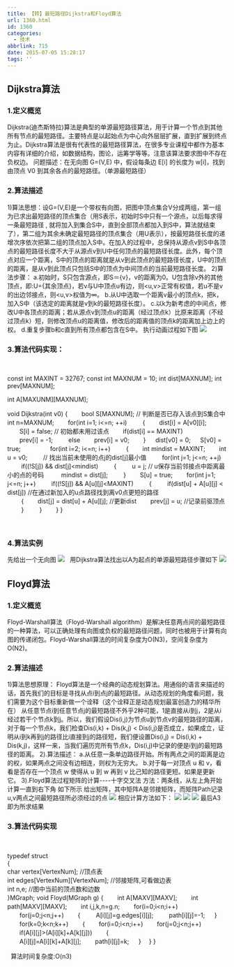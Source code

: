 ```yaml
---
title: 【转】最短路径Dijkstra和Floyd算法
url: 1360.html
id: 1360
categories:
  - 技术
abbrlink: 715
date: 2015-07-05 15:28:17
tags: ''
---
```


Dijkstra算法
----------

### 1.定义概览

Dijkstra(迪杰斯特拉)算法是典型的单源最短路径算法，用于计算一个节点到其他所有节点的最短路径。主要特点是以起始点为中心向外层层扩展，直到扩展到终点为止。Dijkstra算法是很有代表性的最短路径算法，在很多专业课程中都作为基本内容有详细的介绍，如数据结构，图论，运筹学等等。注意该算法要求图中不存在负权边。 问题描述：在无向图 G=(V,E) 中，假设每条边 E\[i\] 的长度为 w\[i\]，找到由顶点 V0 到其余各点的最短路径。（单源最短路径）

### 2.算法描述

1)算法思想：设G=(V,E)是一个带权有向图，把图中顶点集合V分成两组，第一组为已求出最短路径的顶点集合（用S表示，初始时S中只有一个源点，以后每求得一条最短路径 , 就将加入到集合S中，直到全部顶点都加入到S中，算法就结束了），第二组为其余未确定最短路径的顶点集合（用U表示），按最短路径长度的递增次序依次把第二组的顶点加入S中。在加入的过程中，总保持从源点v到S中各顶点的最短路径长度不大于从源点v到U中任何顶点的最短路径长度。此外，每个顶点对应一个距离，S中的顶点的距离就是从v到此顶点的最短路径长度，U中的顶点的距离，是从v到此顶点只包括S中的顶点为中间顶点的当前最短路径长度。 2)算法步骤： a.初始时，S只包含源点，即S＝{v}，v的距离为0。U包含除v外的其他顶点，即:U={其余顶点}，若v与U中顶点u有边，则<u,v>正常有权值，若u不是v的出边邻接点，则<u,v>权值为∞。 b.从U中选取一个距离v最小的顶点k，把k，加入S中（该选定的距离就是v到k的最短路径长度）。 c.以k为新考虑的中间点，修改U中各顶点的距离；若从源点v到顶点u的距离（经过顶点k）比原来距离（不经过顶点k）短，则修改顶点u的距离值，修改后的距离值的顶点k的距离加上边上的权。 d.重复步骤b和c直到所有顶点都包含在S中。 执行动画过程如下图 [![](http://baiyuan.wang/wp-content/uploads/2015/07/2012073019540660.gif)](http://baiyuan.wang/wp-content/uploads/2015/07/2012073019540660.gif)  

### 3.算法代码实现：

 

const int  MAXINT = 32767;
const int MAXNUM = 10;
int dist\[MAXNUM\];
int prev\[MAXNUM\];

int A\[MAXUNM\]\[MAXNUM\];

void Dijkstra(int v0)
{
  　　bool S\[MAXNUM\];                                  // 判断是否已存入该点到S集合中
      int n=MAXNUM;
  　　for(int i=1; i<=n; ++i)
 　　 {
      　　dist\[i\] = A\[v0\]\[i\];
      　　S\[i\] = false;                                // 初始都未用过该点
      　　if(dist\[i\] == MAXINT)    
            　　prev\[i\] = -1;
 　　     else 
            　　prev\[i\] = v0;
   　　}
   　 dist\[v0\] = 0;
   　 S\[v0\] = true; 　　
 　　 for(int i=2; i<=n; i++)
 　　 {
       　　int mindist = MAXINT;
       　　int u = v0; 　　                            // 找出当前未使用的点j的dist\[j\]最小值
      　　 for(int j=1; j<=n; ++j)
      　　    if((!S\[j\]) && dist\[j\]<mindist)
      　　    {
         　　       u = j;                             // u保存当前邻接点中距离最小的点的号码 
         　 　      mindist = dist\[j\];
       　　   }
       　　S\[u\] = true; 
       　　for(int j=1; j<=n; j++)
       　　    if((!S\[j\]) && A\[u\]\[j\]<MAXINT)
       　　    {
           　    　if(dist\[u\] + A\[u\]\[j\] < dist\[j\])     //在通过新加入的u点路径找到离v0点更短的路径  
           　    　{
                   　　dist\[j\] = dist\[u\] + A\[u\]\[j\];    //更新dist 
                   　　prev\[j\] = u;                    //记录前驱顶点 
            　　    }
        　    　}
   　　}
}

 

### 4.算法实例

先给出一个无向图 [![](http://baiyuan.wang/wp-content/uploads/2015/07/2012073019593375.jpg)](http://baiyuan.wang/wp-content/uploads/2015/07/2012073019593375.jpg)   用Dijkstra算法找出以A为起点的单源最短路径步骤如下 [![](http://baiyuan.wang/wp-content/uploads/2015/07/2012073020014941.jpg)](http://baiyuan.wang/wp-content/uploads/2015/07/2012073020014941.jpg)

Floyd算法
-------

### 1.定义概览

Floyd-Warshall算法（Floyd-Warshall algorithm）是解决任意两点间的最短路径的一种算法，可以正确处理有向图或负权的最短路径问题，同时也被用于计算有向图的传递闭包。Floyd-Warshall算法的时间复杂度为O(N3)，空间复杂度为O(N2)。

### 2.算法描述

1)算法思想原理： Floyd算法是一个经典的动态规划算法。用通俗的语言来描述的话，首先我们的目标是寻找从点i到点j的最短路径。从动态规划的角度看问题，我们需要为这个目标重新做一个诠释（这个诠释正是动态规划最富创造力的精华所在） 从任意节点i到任意节点j的最短路径不外乎2种可能，1是直接从i到j，2是从i经过若干个节点k到j。所以，我们假设Dis(i,j)为节点u到节点v的最短路径的距离，对于每一个节点k，我们检查Dis(i,k) + Dis(k,j) < Dis(i,j)是否成立，如果成立，证明从i到k再到j的路径比i直接到j的路径短，我们便设置Dis(i,j) = Dis(i,k) + Dis(k,j)，这样一来，当我们遍历完所有节点k，Dis(i,j)中记录的便是i到j的最短路径的距离。 2).算法描述： a.从任意一条单边路径开始。所有两点之间的距离是边的权，如果两点之间没有边相连，则权为无穷大。 b.对于每一对顶点 u 和 v，看看是否存在一个顶点 w 使得从 u 到 w 再到 v 比己知的路径更短。如果是更新它。 3).Floyd算法过程矩阵的计算----十字交叉法 方法：两条线，从左上角开始计算一直到右下角 如下所示 给出矩阵，其中矩阵A是邻接矩阵，而矩阵Path记录u,v两点之间最短路径所必须经过的点 [![](http://baiyuan.wang/wp-content/uploads/2015/07/2012073109403649.jpg)](http://baiyuan.wang/wp-content/uploads/2015/07/2012073109403649.jpg) 相应计算方法如下： [![](http://baiyuan.wang/wp-content/uploads/2015/07/2012073109460084.jpg)](http://baiyuan.wang/wp-content/uploads/2015/07/2012073109460084.jpg) [![](http://baiyuan.wang/wp-content/uploads/2015/07/2012073109453085.jpg)](http://baiyuan.wang/wp-content/uploads/2015/07/2012073109453085.jpg) [![](http://baiyuan.wang/wp-content/uploads/2015/07/2012073109463549.jpg)](http://baiyuan.wang/wp-content/uploads/2015/07/2012073109463549.jpg) 最后A3即为所求结果

### 3.算法代码实现

 

typedef struct          
{        
    char vertex\[VertexNum\];                                //顶点表         
    int edges\[VertexNum\]\[VertexNum\];                       //邻接矩阵,可看做边表         
    int n,e;                                               //图中当前的顶点数和边数         
}MGraph; 
void Floyd(MGraph g)
{
 　　int A\[MAXV\]\[MAXV\];
 　　int path\[MAXV\]\[MAXV\];
 　　int i,j,k,n=g.n;
 　　for(i=0;i<n;i++)
    　　for(j=0;j<n;j++)
    　　{ 　　
             A\[i\]\[j\]=g.edges\[i\]\[j\];
         　　 path\[i\]\[j\]=-1;
     　 }
 　　for(k=0;k<n;k++)
 　　{ 
      　　for(i=0;i<n;i++)
         　　for(j=0;j<n;j++)
             　　if(A\[i\]\[j\]>(A\[i\]\[k\]+A\[k\]\[j\]))
             　　{<br>                   　　A\[i\]\[j\]=A\[i\]\[k\]+A\[k\]\[j\];
                   　　path\[i\]\[j\]=k;
              　 } 
    　} 
}

  算法时间复杂度:O(n3)